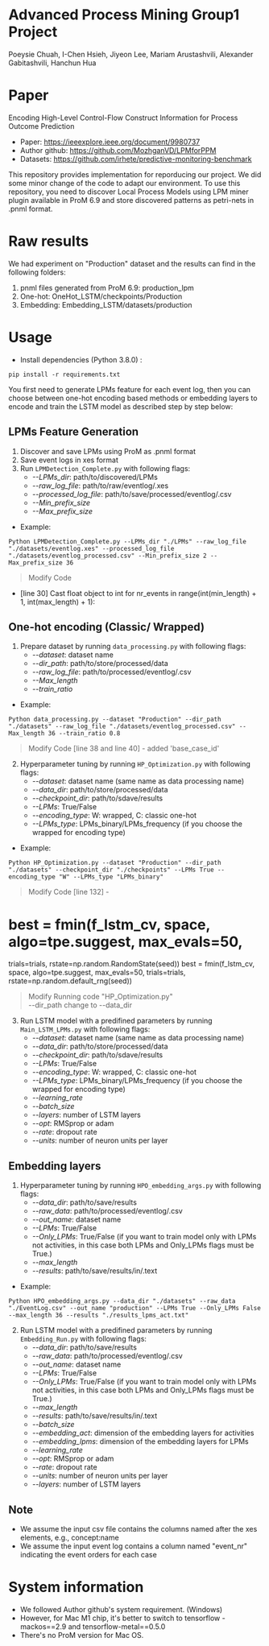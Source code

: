 # Advanced Process Mining Group1 Project
Poeysie Chuah, I-Chen Hsieh, Jiyeon Lee, Mariam Arustashvili, Alexander Gabitashvili, Hanchun Hua

# Paper
Encoding High-Level Control-Flow Construct Information for Process Outcome Prediction
- Paper: https://ieeexplore.ieee.org/document/9980737
- Author github: https://github.com/MozhganVD/LPMforPPM
- Datasets: https://github.com/irhete/predictive-monitoring-benchmark 

This repository provides implementation for reporducing our project. We did some minor change of the code to adapt our environment.
To use this repository, you need to discover Local Process Models using LPM miner plugin available in ProM 6.9 and store discovered patterns as petri-nets in .pnml format.

# Raw results
We had experiment on "Production" dataset and the results can find in the following folders:
1. pnml files generated from ProM 6.9: production_lpm 
2. One-hot: OneHot_LSTM/checkpoints/Production
3. Embedding: Embedding_LSTM/datasets/production


# Usage 

- Install dependencies (Python 3.8.0) :

```pip install -r requirements.txt```

You first need to generate LPMs feature for each event log, then you can choose between one-hot encoding based methods or embedding layers to encode and train the LSTM model as described step by step below:

## LPMs Feature Generation
1. Discover and save LPMs using ProM as .pnml format
2. Save event logs in xes format 
3. Run ```LPMDetection_Complete.py``` with following flags:
    -  *--LPMs_dir*: path/to/discovered/LPMs
    -  *--raw_log_file*: path/to/raw/eventlog/.xes
    -  *--processed_log_file*: path/to/save/processed/eventlog/.csv
    -  *--Min_prefix_size*
    -  *--Max_prefix_size*

- Example:

```Python LPMDetection_Complete.py --LPMs_dir "./LPMs" --raw_log_file "./datasets/eventlog.xes" --processed_log_file "./datasets/eventlog_processed.csv" --Min_prefix_size 2 --Max_prefix_size 36``` 

> Modify Code
- [line 30] Cast float object to int
for nr_events in range(int(min_length) + 1, int(max_length) + 1):

## One-hot encoding (Classic/ Wrapped)
1. Prepare dataset by running ```data_processing.py``` with following flags:
    -  *--dataset*: dataset name
    -  *--dir_path*: path/to/store/processed/data
    -  *--raw_log_file*: path/to/processed/eventlog/.csv
    -  *--Max_length*
    -  *--train_ratio*

- Example:

```Python data_processing.py --dataset "Production" --dir_path "./datasets" --raw_log_file "./datasets/eventlog_processed.csv" --Max_length 36 --train_ratio 0.8``` 

> Modify Code
[line 38 and line 40] - added 'base_case_id'

2. Hyperparameter tuning by running ```HP_Optimization.py``` with following flags:
    -  *--dataset*: dataset name (same name as data processing name)
    -  *--data_dir*: path/to/store/processed/data
    -  *--checkpoint_dir*: path/to/sdave/results
    -  *--LPMs*: True/False
    -  *--encoding_type*: W: wrapped, C: classic one-hot
    -  *--LPMs_type*: LPMs_binary/LPMs_frequency (if you choose the wrapped for encoding type)
    
- Example:

```Python HP_Optimization.py --dataset "Production" --dir_path "./datasets" --checkpoint_dir "./checkpoints" --LPMs True --encoding_type "W" --LPMs_type "LPMs_binary"``` 

>Modify Code
[line 132] -
# best = fmin(f_lstm_cv, space, algo=tpe.suggest, max_evals=50,
trials=trials, rstate=np.random.RandomState(seed))
best = fmin(f_lstm_cv, space, algo=tpe.suggest, max_evals=50,
trials=trials, rstate=np.random.default_rng(seed))

>Modify Running code "HP_Optimization.py"  
--dir_path  change to --data_dir



3. Run LSTM model with a predifined parameters by running ```Main_LSTM_LPMs.py``` with following flags:
    -  *--dataset*: dataset name (same name as data processing name)
    -  *--data_dir*: path/to/store/processed/data
    -  *--checkpoint_dir*: path/to/sdave/results
    -  *--LPMs*: True/False
    -  *--encoding_type*: W: wrapped, C: classic one-hot
    -  *--LPMs_type*: LPMs_binary/LPMs_frequency (if you choose the wrapped for encoding type)
    -  *--learning_rate*
    -  *--batch_size*
    -  *--layers*: number of LSTM layers
    -  *--opt*: RMSprop or adam
    -  *--rate*: dropout rate
    -  *--units*: number of neuron units per layer
    
## Embedding layers 
1. Hyperparameter tuning by running ```HPO_embedding_args.py``` with following flags:
    -  *--data_dir*: path/to/save/results
    -  *--raw_data*: path/to/processed/eventlog/.csv
    -  *--out_name*: dataset name
    -  *--LPMs*: True/False
    -  *--Only_LPMs*: True/False (if you want to train model only with LPMs not activities, in this case both LPMs and Only_LPMs flags must be True.)
    -  *--max_length*
    -  *--results*: path/to/save/results/in/.text
    
 - Example:
 
 ```Python HPO_embedding_args.py --data_dir "./datasets" --raw_data "./EventLog.csv" --out_name "production" --LPMs True --Only_LPMs False --max_length 36 --results "./results_lpms_act.txt"``` 
 
2. Run LSTM model with a predifined parameters by running ```Embedding_Run.py``` with following flags:
    -  *--data_dir*: path/to/save/results
    -  *--raw_data*: path/to/processed/eventlog/.csv
    -  *--out_name*: dataset name
    -  *--LPMs*: True/False
    -  *--Only_LPMs*: True/False (if you want to train model only with LPMs not activities, in this case both LPMs and Only_LPMs flags must be True.)
    -  *--max_length*
    -  *--results*: path/to/save/results/in/.text
    -  *--batch_size*
    -  *--embedding_act*: dimension of the embedding layers for activities 
    -  *--embedding_lpms*: dimension of the embedding layers for LPMs
    -  *--learning_rate*
    -  *--opt*: RMSprop or adam
    -  *--rate*: dropout rate
    -  *--units*: number of neuron units per layer
    -  *--layers*: number of LSTM layers
    

## Note
- We assume the input csv file contains the columns named after the xes elements, e.g., concept:name
- We assume the input event log contains a column named "event_nr" indicating the event orders for each case 

# System information
- We followed Author github's system requirement. (Windows)
- However, for Mac M1 chip, it's better to switch to tensorflow -mackos==2.9 and tensorflow-metal==0.5.0
- There's no ProM version for Mac OS.

    
